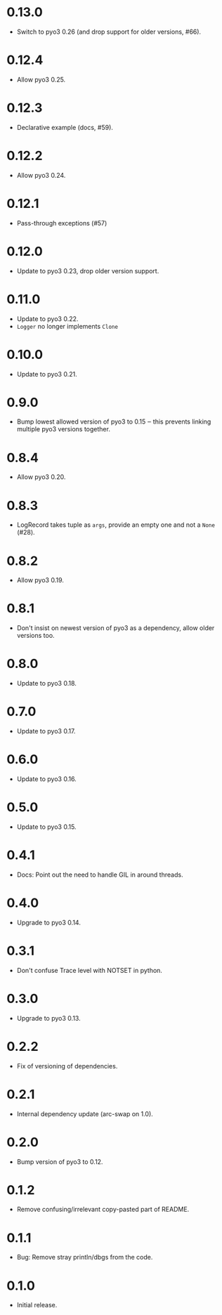 # 0.13.0

* Switch to pyo3 0.26 (and drop support for older versions, #66).

# 0.12.4

* Allow pyo3 0.25.

# 0.12.3

* Declarative example (docs, #59).

# 0.12.2

* Allow pyo3 0.24.

# 0.12.1

* Pass-through exceptions (#57)

# 0.12.0

* Update to pyo3 0.23, drop older version support.

# 0.11.0

* Update to pyo3 0.22.
* `Logger` no longer implements `Clone`

# 0.10.0

* Update to pyo3 0.21.

# 0.9.0

* Bump lowest allowed version of pyo3 to 0.15 ‒ this prevents linking multiple
  pyo3 versions together.

# 0.8.4

* Allow pyo3 0.20.

# 0.8.3

* LogRecord takes tuple as `args`, provide an empty one and not a `None` (#28).

# 0.8.2

* Allow pyo3 0.19.

# 0.8.1

* Don't insist on newest version of pyo3 as a dependency, allow older versions
  too.

# 0.8.0

* Update to pyo3 0.18.

# 0.7.0

* Update to pyo3 0.17.

# 0.6.0

* Update to pyo3 0.16.

# 0.5.0

* Update to pyo3 0.15.

# 0.4.1

* Docs: Point out the need to handle GIL in around threads.

# 0.4.0

* Upgrade to pyo3 0.14.

# 0.3.1

* Don't confuse Trace level with NOTSET in python.

# 0.3.0

* Upgrade to pyo3 0.13.

# 0.2.2

* Fix of versioning of dependencies.

# 0.2.1

* Internal dependency update (arc-swap on 1.0).

# 0.2.0

* Bump version of pyo3 to 0.12.

# 0.1.2

* Remove confusing/irrelevant copy-pasted part of README.

# 0.1.1

* Bug: Remove stray println/dbgs from the code.

# 0.1.0

* Initial release.
